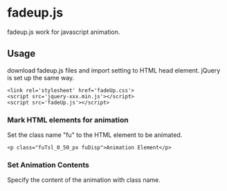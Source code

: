 # fadeup.js
fadeup.js work for javascript animation. 

## Usage
download fadeup.js files and import setting to HTML head element.
jQuery is set up the same way.
```
<link rel='stylesheet' href='fadeUp.css'>
<script src='jquery-xxx.min.js'></script>
<script src='fadeUp.js'></script>
```

### Mark HTML elements for animation
Set the class name "fu" to the HTML element to be animated.
```
<p class="fuTsl_0_50_px fuDisp">Animation Element</p>
```

### Set Animation Contents
Specify the content of the animation with class name.


